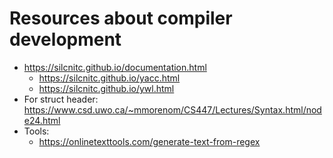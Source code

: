 # Resources about compiler development
* https://silcnitc.github.io/documentation.html
    * https://silcnitc.github.io/yacc.html
    * https://silcnitc.github.io/ywl.html
* For struct header: https://www.csd.uwo.ca/~mmorenom/CS447/Lectures/Syntax.html/node24.html
* Tools:
    * https://onlinetexttools.com/generate-text-from-regex
